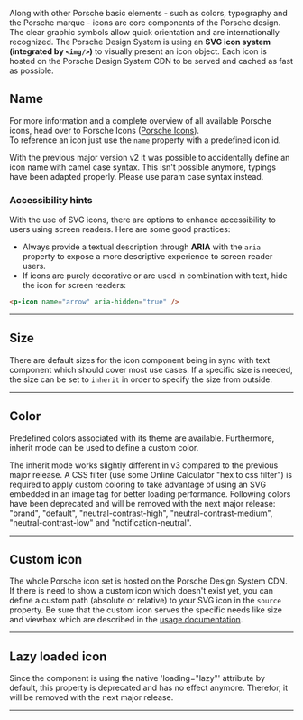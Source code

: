 <ComponentHeading name="Icon"></ComponentHeading>

Along with other Porsche basic elements - such as colors, typography and the Porsche marque - icons are core components
of the Porsche design. The clear graphic symbols allow quick orientation and are internationally recognized. The Porsche
Design System is using an **SVG icon system (integrated by `<img/>`)** to visually present an icon object. Each icon is
hosted on the Porsche Design System CDN to be served and cached as fast as possible.

<TableOfContents></TableOfContents>

## Name

For more information and a complete overview of all available Porsche icons, head over to Porsche Icons
([Porsche Icons](https://icons.porsche.com)).  
To reference an icon just use the `name` property with a predefined icon id.

<Notification heading="Important note" state="error">
  With the previous major version v2 it was possible to accidentally define an icon name with camel case syntax. 
  This isn't possible anymore, typings have been adapted properly. Please use param case syntax instead.
</Notification>

<Playground :markup="name" :config="config"></Playground>

### <A11yIcon></A11yIcon> Accessibility hints

With the use of SVG icons, there are options to enhance accessibility to users using screen readers. Here are some good
practices:

- Always provide a textual description through **ARIA** with the `aria` property to expose a more descriptive experience
  to screen reader users.
- If icons are purely decorative or are used in combination with text, hide the icon for screen readers:

```html
<p-icon name="arrow" aria-hidden="true" />
```

---

## Size

There are default sizes for the icon component being in sync with text component which should cover most use cases. If a
specific size is needed, the size can be set to `inherit` in order to specify the size from outside.

<Playground :markup="sizeMarkup" :config="config">
  <SelectOptions v-model="size" :values="sizes" name="size"></SelectOptions>
</Playground>
    
---

## Color

Predefined colors associated with its theme are available. Furthermore, inherit mode can be used to define a custom
color.

<Notification heading="Important note" state="success">
  The inherit mode works slightly different in v3 compared to the previous major release. A CSS filter (use some Online Calculator "hex to css filter") is required to
apply custom coloring to take advantage of using an SVG embedded in an image tag for better loading performance.
</Notification>

<Notification heading="Deprecation hint" state="warning">
  Following colors have been deprecated and will be removed with the next major release:
"brand", "default", "neutral-contrast-high", "neutral-contrast-medium", "neutral-contrast-low" and "notification-neutral".
</Notification>

<Playground :markup="colorMarkup" :config="config">
  <SelectOptions v-model="color" :values="colors" name="color"></SelectOptions>
</Playground>

---

## Custom icon

The whole Porsche icon set is hosted on the Porsche Design System CDN. If there is need to show a custom icon which
doesn't exist yet, you can define a custom path (absolute or relative) to your SVG icon in the `source` property. Be
sure that the custom icon serves the specific needs like size and viewbox which are described in the
[usage documentation](components/icon/usage).

<Playground :markup="custom" :config="config"></Playground>

---

## Lazy loaded icon

<Notification heading="Deprecation hint" state="warning">
  Since the component is using the native 'loading="lazy"' attribute by default, this property is deprecated and has no effect anymore. Therefor, it will be removed with the next major release.
</Notification>

<Playground :markup="lazy" :config="config"></Playground>

---

<script lang="ts">
import Vue from 'vue';
import Component from 'vue-class-component';
import { capitalCase } from 'change-case';
import { ICONS_MANIFEST } from '@porsche-design-system/assets';
import { TEXT_SIZES } from '../text/text-size';
import { TEXT_COLORS_DEPRECATED } from '../text/text-color'; 
import { ICON_COLORS } from './icon-utils';

@Component
export default class Code extends Vue {
  config = { themeable: true };

  get name() {
    return Object.keys(ICONS_MANIFEST).map(x => `<p-icon name="${x}" aria="{ 'aria-label': '${capitalCase(x)} icon' }"></p-icon>`).join('\n');
  }

  size = 'large';
  sizes = TEXT_SIZES;
  get sizeMarkup() {
    const style = this.size === 'inherit' ? ' style="width: 96px; height: 96px;"' : '';
    return `<p-icon size="${this.size}" name="highway" aria="{ 'aria-label': 'Highway icon' }"${style}></p-icon>`
  }

  color = 'primary';
  colors = ICON_COLORS.map(item => TEXT_COLORS_DEPRECATED.includes(item) ? item + ' (deprecated)' : item);
  get colorMarkup() {
    const style = this.color === 'inherit' ? ' style="filter: invert(24%) sepia(70%) saturate(5969%) hue-rotate(316deg) brightness(102%) contrast(102%)"' : '';
    return `<p-icon name="highway" color="${this.color}" aria="{ 'aria-label': 'Highway icon' }"${style}></p-icon>`
  }

  custom =
`<p-icon source="${require('../../assets/icon-custom-kaixin.svg')}" aria="{ 'aria-label': 'Icon for social media platform Kaixin' }"></p-icon>`;

  lazy =
`<p-icon name="information" lazy="true" aria="{ 'aria-label': 'Information icon' }" />`;
}
</script>
